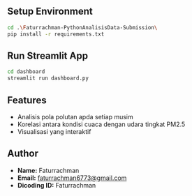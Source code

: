 ## Setup Environment
```bash
cd .\Faturrachman-PythonAnalisisData-Submission\
pip install -r requirements.txt
```

## Run Streamlit App
```bash
cd dashboard
streamlit run dashboard.py
```

## Features
- Analisis pola polutan apda setiap musim
- Korelasi antara kondisi cuaca dengan udara tingkat PM2.5
- Visualisasi yang interaktif

## Author
- **Name:** Faturrachman
- **Email:** faturrachman6773@gmail.com
- **Dicoding ID:** Faturrachman 